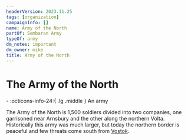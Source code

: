 ```yaml
---
headerVersion: 2023.11.25
tags: [organization]
campaignInfo: []
name: Army of the North
partOf: Sembaran Army
typeOf: army
dm_notes: important
dm_owner: mike
title: Army of the North
---
```

# The Army of the North
<div class="grid cards ext-narrow-margin ext-one-column" markdown>
-
   :octicons-info-24:{ .lg .middle } An army  
</div>


The Army of the North is 1,500 soldiers divided into two companies, one garrisoned near Arnsbury and the other along the northern Volta. Historically this army was much larger, but today the northern border is peaceful and few threats come south from [Vostok](<../../gazetteer/greater-sembara/vostok/vostok.md>).